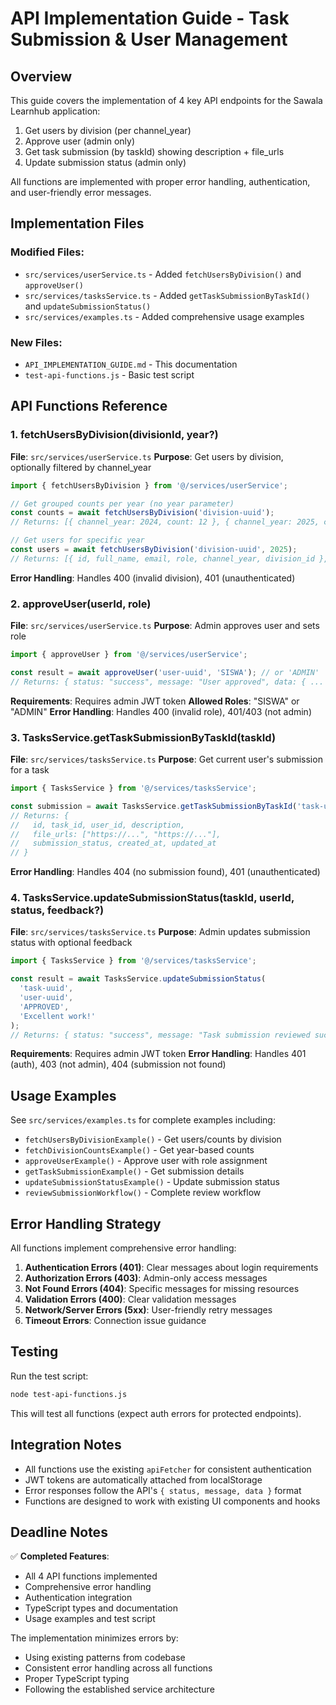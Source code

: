 # API Implementation Guide - Task Submission & User Management

## Overview
This guide covers the implementation of 4 key API endpoints for the Sawala Learnhub application:

1. Get users by division (per channel_year)
2. Approve user (admin only)
3. Get task submission (by taskId) showing description + file_urls
4. Update submission status (admin only)

All functions are implemented with proper error handling, authentication, and user-friendly error messages.

## Implementation Files

### Modified Files:
- `src/services/userService.ts` - Added `fetchUsersByDivision()` and `approveUser()`
- `src/services/tasksService.ts` - Added `getTaskSubmissionByTaskId()` and `updateSubmissionStatus()`
- `src/services/examples.ts` - Added comprehensive usage examples

### New Files:
- `API_IMPLEMENTATION_GUIDE.md` - This documentation
- `test-api-functions.js` - Basic test script

## API Functions Reference

### 1. fetchUsersByDivision(divisionId, year?)
**File**: `src/services/userService.ts`
**Purpose**: Get users by division, optionally filtered by channel_year

```typescript
import { fetchUsersByDivision } from '@/services/userService';

// Get grouped counts per year (no year parameter)
const counts = await fetchUsersByDivision('division-uuid');
// Returns: [{ channel_year: 2024, count: 12 }, { channel_year: 2025, count: 15 }]

// Get users for specific year
const users = await fetchUsersByDivision('division-uuid', 2025);
// Returns: [{ id, full_name, email, role, channel_year, division_id }, ...]
```

**Error Handling**: Handles 400 (invalid division), 401 (unauthenticated)

### 2. approveUser(userId, role)
**File**: `src/services/userService.ts`
**Purpose**: Admin approves user and sets role

```typescript
import { approveUser } from '@/services/userService';

const result = await approveUser('user-uuid', 'SISWA'); // or 'ADMIN'
// Returns: { status: "success", message: "User approved", data: { ... } }
```

**Requirements**: Requires admin JWT token
**Allowed Roles**: "SISWA" or "ADMIN"
**Error Handling**: Handles 400 (invalid role), 401/403 (not admin)

### 3. TasksService.getTaskSubmissionByTaskId(taskId)
**File**: `src/services/tasksService.ts`
**Purpose**: Get current user's submission for a task

```typescript
import { TasksService } from '@/services/tasksService';

const submission = await TasksService.getTaskSubmissionByTaskId('task-uuid');
// Returns: {
//   id, task_id, user_id, description,
//   file_urls: ["https://...", "https://..."],
//   submission_status, created_at, updated_at
// }
```

**Error Handling**: Handles 404 (no submission found), 401 (unauthenticated)

### 4. TasksService.updateSubmissionStatus(taskId, userId, status, feedback?)
**File**: `src/services/tasksService.ts`
**Purpose**: Admin updates submission status with optional feedback

```typescript
import { TasksService } from '@/services/tasksService';

const result = await TasksService.updateSubmissionStatus(
  'task-uuid',
  'user-uuid',
  'APPROVED',
  'Excellent work!'
);
// Returns: { status: "success", message: "Task submission reviewed successfully", data: { ... } }
```

**Requirements**: Requires admin JWT token
**Error Handling**: Handles 401 (auth), 403 (not admin), 404 (submission not found)

## Usage Examples

See `src/services/examples.ts` for complete examples including:

- `fetchUsersByDivisionExample()` - Get users/counts by division
- `fetchDivisionCountsExample()` - Get year-based counts
- `approveUserExample()` - Approve user with role assignment
- `getTaskSubmissionExample()` - Get submission details
- `updateSubmissionStatusExample()` - Update submission status
- `reviewSubmissionWorkflow()` - Complete review workflow

## Error Handling Strategy

All functions implement comprehensive error handling:

1. **Authentication Errors (401)**: Clear messages about login requirements
2. **Authorization Errors (403)**: Admin-only access messages
3. **Not Found Errors (404)**: Specific messages for missing resources
4. **Validation Errors (400)**: Clear validation messages
5. **Network/Server Errors (5xx)**: User-friendly retry messages
6. **Timeout Errors**: Connection issue guidance

## Testing

Run the test script:
```bash
node test-api-functions.js
```

This will test all functions (expect auth errors for protected endpoints).

## Integration Notes

- All functions use the existing `apiFetcher` for consistent authentication
- JWT tokens are automatically attached from localStorage
- Error responses follow the API's `{ status, message, data }` format
- Functions are designed to work with existing UI components and hooks

## Deadline Notes

✅ **Completed Features**:
- All 4 API functions implemented
- Comprehensive error handling
- Authentication integration
- TypeScript types and documentation
- Usage examples and test script

The implementation minimizes errors by:
- Using existing patterns from codebase
- Consistent error handling across all functions
- Proper TypeScript typing
- Following the established service architecture